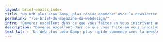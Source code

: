 ```yaml
---
layout: brief-emails_index
title: "Un Web plus beau &amp; plus rapide commence avec la newsletter du MDW"
permalink: "/le-brief-du-magazine-du-webdesign/"
intro: "Devenez excellent dans ce que vous faites en vous inscrivant au Brief – le meilleur des interfaces, chaque semaine par email. Ne manquez rien des derniers conseils, outils, inspirations &amp; ressources exclusives créés par des designers et des développeurs talentueux."
description: "Devenez excellent dans ce que vous faite en vous inscrivant au Brief – le meilleur des interfaces, chaque jour par email"
text-twtr : "Un Web plus beau &amp; plus rapide commence avec la newsletter du @MagDuWebdesign"
---
```

